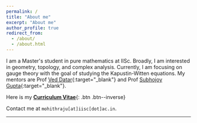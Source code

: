 ```yaml
---
permalink: /
title: "About me"
excerpt: "About me"
author_profile: true
redirect_from: 
  - /about/
  - /about.html
---
```


I am a Master's student in pure mathematics at IISc. Broadly, I am interested in geometry, topology, and complex analysis. Currently, I am focusing on gauge theory with the goal of studying the Kapustin-Witten equations. My mentors are Prof [Ved Datar](https://math.iisc.ac.in/~vvdatar/){:target="_blank"} and Prof [Subhojoy Gupta](https://sites.google.com/view/subhojoy/home){:target="_blank"}.

Here is my [__Curriculum Vitae__](\files\CV_Mohith_Raju_Nagaraju.pdf){: .btn .btn--inverse}

Contact me at `mohithraju[at]iisc[dot]ac.in`.


----------------------------------------------------------------------------------------------------
